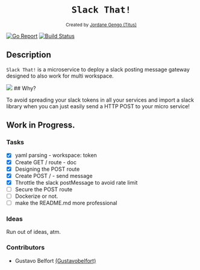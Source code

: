 <h1 align="center"><code>Slack That!</code></h1>

<div align="center">
  <sub>Created by <a href="">Jordane Gengo (Titus)</a></sub>
</div>

[![Go Report](https://goreportcard.com/badge/github.com/jgengo/slack_that)](https://goreportcard.com/badge/github.com/jgengo/slack_that) [![Build Status](https://travis-ci.com/jgengo/slack_that.svg?branch=master)](https://travis-ci.com/jgengo/slack_that)


## Description

`Slack That!` is a microservice to deploy a slack posting message gateway designed to also work for multi workspace.

<img src="https://github.com/jgengo/slack_that/raw/master/static/slackthat_diagram.png" />
## Why?

To avoid spreading your slack tokens in all your services and import a slack library when you can just easily send a HTTP POST to your micro service!

## Work in Progress.

### Tasks 

- [x] yaml parsing - workspace: token
- [x] Create GET / route - doc
- [x] Designing the POST route
- [x] Create POST / - send message
- [x] Throttle the slack postMessage to avoid rate limit
- [ ] Secure the POST route
- [ ] Dockerize or not.
- [ ] make the README.md more professional

### Ideas

Run out of ideas, atm.

### Contributors

- Gustavo Belfort <a href="https://github.com/Gustavobelfort">(Gustavobelfort)</a>
